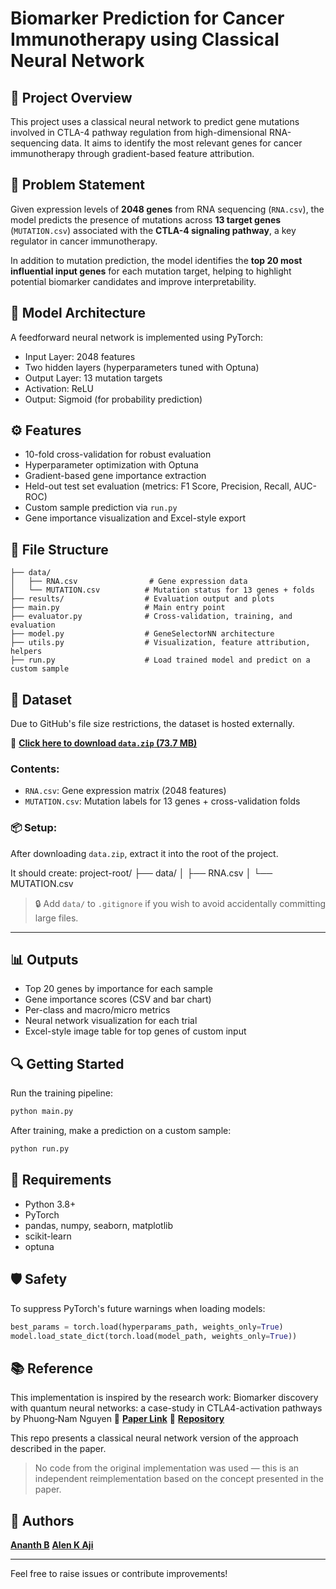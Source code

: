 # Biomarker Prediction for Cancer Immunotherapy using Classical Neural Network

## 🔬 Project Overview
This project uses a classical neural network to predict gene mutations involved in CTLA-4 pathway regulation from high-dimensional RNA-sequencing data. It aims to identify the most relevant genes for cancer immunotherapy through gradient-based feature attribution.

## 🧬 Problem Statement

Given expression levels of **2048 genes** from RNA sequencing (`RNA.csv`), the model predicts the presence of mutations across **13 target genes** (`MUTATION.csv`) associated with the **CTLA-4 signaling pathway**, a key regulator in cancer immunotherapy.

In addition to mutation prediction, the model identifies the **top 20 most influential input genes** for each mutation target, helping to highlight potential biomarker candidates and improve interpretability.

## 🧠 Model Architecture
A feedforward neural network is implemented using PyTorch:
- Input Layer: 2048 features
- Two hidden layers (hyperparameters tuned with Optuna)
- Output Layer: 13 mutation targets
- Activation: ReLU
- Output: Sigmoid (for probability prediction)

## ⚙️ Features
- 10-fold cross-validation for robust evaluation
- Hyperparameter optimization with Optuna
- Gradient-based gene importance extraction
- Held-out test set evaluation (metrics: F1 Score, Precision, Recall, AUC-ROC)
- Custom sample prediction via `run.py`
- Gene importance visualization and Excel-style export

## 📁 File Structure
```
├── data/
│   ├── RNA.csv                # Gene expression data
│   └── MUTATION.csv          # Mutation status for 13 genes + folds
├── results/                  # Evaluation output and plots
├── main.py                   # Main entry point
├── evaluator.py              # Cross-validation, training, and evaluation
├── model.py                  # GeneSelectorNN architecture
├── utils.py                  # Visualization, feature attribution, helpers
├── run.py                    # Load trained model and predict on a custom sample
```
## 📂 Dataset

Due to GitHub's file size restrictions, the dataset is hosted externally.

🔗 **[Click here to download `data.zip` (73.7 MB)](https://drive.google.com/uc?id=1h5qnC2BKpLfNmezEiG_nhr6ckvtmOlgO&export=download)**

### Contents:
- `RNA.csv`: Gene expression matrix (2048 features)
- `MUTATION.csv`: Mutation labels for 13 genes + cross-validation folds

### 📦 Setup:
After downloading `data.zip`, extract it into the root of the project.

It should create:
project-root/
├── data/
│   ├── RNA.csv
│   └── MUTATION.csv

> 🔒 Add `data/` to `.gitignore` if you wish to avoid accidentally committing large files.

---

## 📊 Outputs
- Top 20 genes by importance for each sample
- Gene importance scores (CSV and bar chart)
- Per-class and macro/micro metrics
- Neural network visualization for each trial
- Excel-style image table for top genes of custom input

## 🔍 Getting Started
Run the training pipeline:
```bash
python main.py
```
After training, make a prediction on a custom sample:
```bash
python run.py
```

## 🧪 Requirements
- Python 3.8+
- PyTorch
- pandas, numpy, seaborn, matplotlib
- scikit-learn
- optuna

## 🛡️ Safety
To suppress PyTorch's future warnings when loading models:
```python
best_params = torch.load(hyperparams_path, weights_only=True)
model.load_state_dict(torch.load(model_path, weights_only=True))
```

## 📚 Reference
This implementation is inspired by the research work:
Biomarker discovery with quantum neural networks: a case-study in CTLA4-activation pathways by Phuong‑Nam Nguyen
🔗 **[Paper Link](https://bmcbioinformatics.biomedcentral.com/articles/10.1186/s12859-024-05755-0)**
🔗 **[Repository](https://github.com/namnguyen0510/Biomarker-Discovery-with-Quantum-Neural-Networks)**

This repo presents a classical neural network version of the approach described in the paper.

> No code from the original implementation was used — this is an independent reimplementation based on the concept presented in the paper.

## 👤 Authors
**[Ananth B](https://github.com/1n1nth)**
**[Alen K Aji](https://github.com/AlenKAji)**

---
Feel free to raise issues or contribute improvements!

